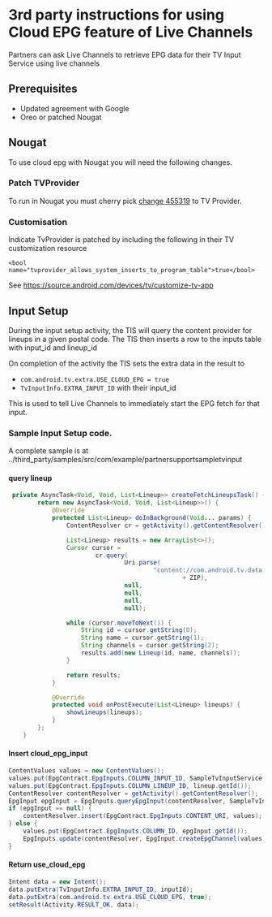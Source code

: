 # 3rd party instructions for using Cloud EPG feature of Live Channels

Partners can ask Live Channels to retrieve EPG data for their TV Input Service
using live channels

## Prerequisites

*   Updated agreement with Google
*   Oreo or patched Nougat

## Nougat

To use cloud epg with Nougat you will need the following changes.

### Patch TVProvider

To run in Nougat you must cherry pick [change
455319](https://android-review.googlesource.com/c/platform/packages/providers/TvProvider/+/455319)
to TV Provider.

### Customisation

Indicate TvProvider is patched by including the following in their TV
customization resource

```
<bool name="tvprovider_allows_system_inserts_to_program_table">true</bool>
```

See https://source.android.com/devices/tv/customize-tv-app

## **Input Setup**

During the input setup activity, the TIS will query the content provider for
lineups in a given postal code. The TIS then inserts a row to the inputs table
with input_id and lineup_id

On completion of the activity the TIS sets the extra data in the result to

*   `com.android.tv.extra.USE_CLOUD_EPG = true`
*   `TvInputInfo.EXTRA_INPUT_ID` with their input_id

This is used to tell Live Channels to immediately start the EPG fetch for that
input.

### Sample Input Setup code.

A complete sample is at
../third_party/samples/src/com/example/partnersupportsampletvinput

#### query lineup

```java
 private AsyncTask<Void, Void, List<Lineup>> createFetchLineupsTask() {
        return new AsyncTask<Void, Void, List<Lineup>>() {
            @Override
            protected List<Lineup> doInBackground(Void... params) {
                ContentResolver cr = getActivity().getContentResolver();

                List<Lineup> results = new ArrayList<>();
                Cursor cursor =
                        cr.query(
                                Uri.parse(
                                        "content://com.android.tv.data.epg/lineups/postal_code/"
                                                + ZIP),
                                null,
                                null,
                                null,
                                null);

                while (cursor.moveToNext()) {
                    String id = cursor.getString(0);
                    String name = cursor.getString(1);
                    String channels = cursor.getString(2);
                    results.add(new Lineup(id, name, channels));
                }

                return results;
            }

            @Override
            protected void onPostExecute(List<Lineup> lineups) {
                showLineups(lineups);
            }
        };
    }
```

#### Insert cloud_epg_input

```java
ContentValues values = new ContentValues();
values.put(EpgContract.EpgInputs.COLUMN_INPUT_ID, SampleTvInputService.INPUT_ID);
values.put(EpgContract.EpgInputs.COLUMN_LINEUP_ID, lineup.getId());
ContentResolver contentResolver = getActivity().getContentResolver();
EpgInput epgInput = EpgInputs.queryEpgInput(contentResolver, SampleTvInputService.INPUT_ID);
if (epgInput == null) {
    contentResolver.insert(EpgContract.EpgInputs.CONTENT_URI, values);
} else {
    values.put(EpgContract.EpgInputs.COLUMN_ID, epgInput.getId());
    EpgInputs.update(contentResolver, EpgInput.createEpgChannel(values));
}
```

#### Return use_cloud_epg

```java
Intent data = new Intent();
data.putExtra(TvInputInfo.EXTRA_INPUT_ID, inputId);
data.putExtra(com.android.tv.extra.USE_CLOUD_EPG, true);
setResult(Activity.RESULT_OK, data);
```
